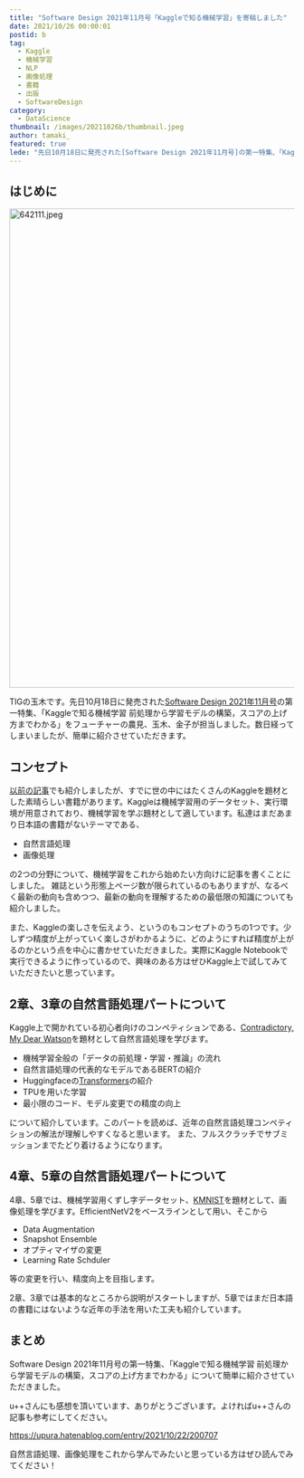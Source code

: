 ```yaml
---
title: "Software Design 2021年11月号「Kaggleで知る機械学習」を寄稿しました"
date: 2021/10/26 00:00:01
postid: b
tag:
  - Kaggle
  - 機械学習
  - NLP
  - 画像処理
  - 書籍
  - 出版
  - SoftwareDesign
category:
  - DataScience
thumbnail: /images/20211026b/thumbnail.jpeg
author: tamaki_
featured: true
lede: "先日10月18日に発売された[Software Design 2021年11月号]の第一特集、「Kaggleで知る機械学習 前処理から学習モデルの構築，スコアの上げ方までわかる」をフューチャーの農見、玉木、金子が担当しました。数日経ってしまいましたが、簡単に紹介させていただきます。"
---
```

## はじめに

<img src="/images/20211026b/642111.jpeg" alt="642111.jpeg" width="600" height="847" loading="lazy">

TIGの玉木です。先日10月18日に発売された[Software Design 2021年11月号](https://gihyo.jp/magazine/SD/archive/2021/202111)の第一特集、「Kaggleで知る機械学習 前処理から学習モデルの構築，スコアの上げ方までわかる」をフューチャーの農見、玉木、金子が担当しました。数日経ってしまいましたが、簡単に紹介させていただきます。

## コンセプト

[以前の記事](https://future-architect.github.io/articles/20210511a/)でも紹介しましたが、すでに世の中にはたくさんのKaggleを題材とした素晴らしい書籍があります。Kaggleは機械学習用のデータセット、実行環境が用意されており、機械学習を学ぶ題材として適しています。私達はまだあまり日本語の書籍がないテーマである、

* 自然言語処理
* 画像処理

の2つの分野について、機械学習をこれから始めたい方向けに記事を書くことにしました。
雑誌という形態上ページ数が限られているのもありますが、なるべく最新の動向も含めつつ、最新の動向を理解するための最低限の知識についても紹介しました。

また、Kaggleの楽しさを伝えよう、というのもコンセプトのうちの1つです。少しずつ精度が上がっていく楽しさがわかるように、どのようにすれば精度が上がるのかという点を中心に書かせていただきました。実際にKaggle Notebookで実行できるように作っているので、興味のある方はぜひKaggle上で試してみていただきたいと思っています。

## 2章、3章の自然言語処理パートについて

Kaggle上で開かれている初心者向けのコンペティションである、[Contradictory, My Dear Watson](https://www.kaggle.com/c/contradictory-my-dear-watson)を題材として自然言語処理を学びます。

* 機械学習全般の「データの前処理・学習・推論」の流れ
* 自然言語処理の代表的なモデルであるBERTの紹介
* Huggingfaceの[Transformers](https://github.com/huggingface/transformers)の紹介
* TPUを用いた学習
* 最小限のコード、モデル変更での精度の向上

について紹介しています。このパートを読めば、近年の自然言語処理コンペティションの解法が理解しやすくなると思います。
また、フルスクラッチでサブミッションまでたどり着けるようになります。

## 4章、5章の自然言語処理パートについて

4章、5章では、機械学習用くずし字データセット、[KMNIST](http://codh.rois.ac.jp/kmnist/)を題材として、画像処理を学びます。EfficientNetV2をベースラインとして用い、そこから

* Data Augmentation
* Snapshot Ensemble
* オプティマイザの変更
* Learning Rate Schduler

等の変更を行い、精度向上を目指します。

2章、3章では基本的なところから説明がスタートしますが、5章ではまだ日本語の書籍にはないような近年の手法を用いた工夫も紹介しています。

## まとめ

Software Design 2021年11月号の第一特集、「Kaggleで知る機械学習 前処理から学習モデルの構築，スコアの上げ方までわかる」について簡単に紹介させていただきました。

u++さんにも感想を頂いています、ありがとうございます。よければu++さんの記事も参考にしてください。

https://upura.hatenablog.com/entry/2021/10/22/200707

自然言語処理、画像処理をこれから学んでみたいと思っている方はぜひ読んでみてください！

